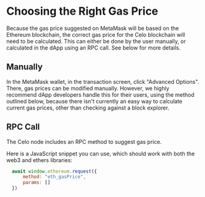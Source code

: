 # Choosing the Right Gas Price

Because the gas price suggested on MetaMask will be based on the Ethereum blockchain, the correct gas price for the Celo blockchain will need to be calculated. This can either be done by the user manually, or calculated in the dApp using an RPC call. See below for more details.

## **Manually**

In the MetaMask wallet, in the transaction screen, click "Advanced Options". There, gas prices can be modified manually. However, we highly recommend dApp developers handle this for their users, using the method outlined below, because there isn't currently an easy way to calculate current gas prices, other than checking against a block explorer.

## **RPC Call**

The Celo node includes an RPC method to suggest gas price.

Here is a JavaScript snippet you can use, which should work with both the web3 and ethers libraries:

```jsx
  await window.ethereum.request({
      method: "eth_gasPrice", 
      params: []
  })
```

